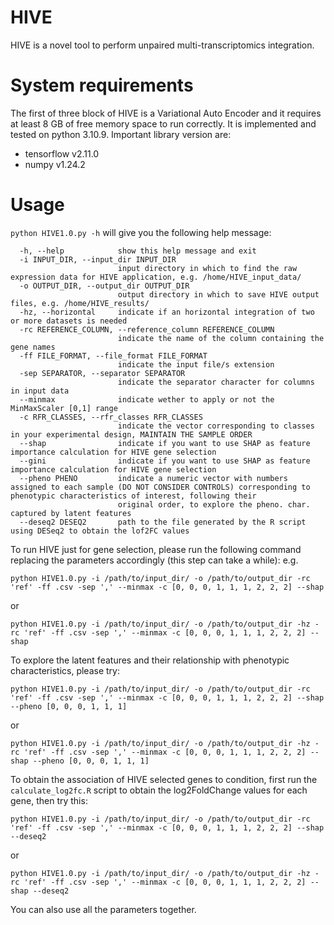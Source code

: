 # HIVE
HIVE is a novel tool to perform unpaired multi-transcriptomics integration. 

# System requirements
The first of three block of HIVE is a Variational Auto Encoder and it requires at least 8 GB of free memory space to run correctly.
It is implemented and tested on python 3.10.9.
Important library version are:
- tensorflow v2.11.0
- numpy v1.24.2

# Usage
```python HIVE1.0.py -h``` will give you the following help message:

```
  -h, --help            show this help message and exit
  -i INPUT_DIR, --input_dir INPUT_DIR
                        input directory in which to find the raw expression data for HIVE application, e.g. /home/HIVE_input_data/
  -o OUTPUT_DIR, --output_dir OUTPUT_DIR
                        output directory in which to save HIVE output files, e.g. /home/HIVE_results/
  -hz, --horizontal     indicate if an horizontal integration of two or more datasets is needed
  -rc REFERENCE_COLUMN, --reference_column REFERENCE_COLUMN
                        indicate the name of the column containing the gene names
  -ff FILE_FORMAT, --file_format FILE_FORMAT
                        indicate the input file/s extension
  -sep SEPARATOR, --separator SEPARATOR
                        indicate the separator character for columns in input data
  --minmax              indicate wether to apply or not the MinMaxScaler [0,1] range
  -c RFR_CLASSES, --rfr_classes RFR_CLASSES
                        indicate the vector corresponding to classes in your experimental design, MAINTAIN THE SAMPLE ORDER
  --shap                indicate if you want to use SHAP as feature importance calculation for HIVE gene selection
  --gini                indicate if you want to use SHAP as feature importance calculation for HIVE gene selection
  --pheno PHENO         indicate a numeric vector with numbers assigned to each sample (DO NOT CONSIDER CONTROLS) corresponding to phenotypic characteristics of interest, following their
                        original order, to explore the pheno. char. captured by latent features
  --deseq2 DESEQ2       path to the file generated by the R script using DESeq2 to obtain the lof2FC values
```

To run HIVE just for gene selection, please run the following command replacing the parameters accordingly (this step can take a while):
e.g.
```
python HIVE1.0.py -i /path/to/input_dir/ -o /path/to/output_dir -rc 'ref' -ff .csv -sep ',' --minmax -c [0, 0, 0, 1, 1, 1, 2, 2, 2] --shap
```
or 
```
python HIVE1.0.py -i /path/to/input_dir/ -o /path/to/output_dir -hz -rc 'ref' -ff .csv -sep ',' --minmax -c [0, 0, 0, 1, 1, 1, 2, 2, 2] --shap
```

To explore the latent features and their relationship with phenotypic characteristics, please try:
```
python HIVE1.0.py -i /path/to/input_dir/ -o /path/to/output_dir -rc 'ref' -ff .csv -sep ',' --minmax -c [0, 0, 0, 1, 1, 1, 2, 2, 2] --shap --pheno [0, 0, 0, 1, 1, 1] 
```
or 
```
python HIVE1.0.py -i /path/to/input_dir/ -o /path/to/output_dir -hz -rc 'ref' -ff .csv -sep ',' --minmax -c [0, 0, 0, 1, 1, 1, 2, 2, 2] --shap --pheno [0, 0, 0, 1, 1, 1]
```

To obtain the association of HIVE selected genes to condition, first run the ```calculate_log2fc.R``` script to obtain the log2FoldChange values for each gene, then try this:
```
python HIVE1.0.py -i /path/to/input_dir/ -o /path/to/output_dir -rc 'ref' -ff .csv -sep ',' --minmax -c [0, 0, 0, 1, 1, 1, 2, 2, 2] --shap --deseq2
```
or 
```
python HIVE1.0.py -i /path/to/input_dir/ -o /path/to/output_dir -hz -rc 'ref' -ff .csv -sep ',' --minmax -c [0, 0, 0, 1, 1, 1, 2, 2, 2] --shap --deseq2
```

You can also use all the parameters together.
